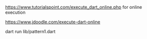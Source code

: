 https://www.tutorialspoint.com/execute_dart_online.php for online execution

https://www.jdoodle.com/execute-dart-online

dart run lib/pattern1.dart
